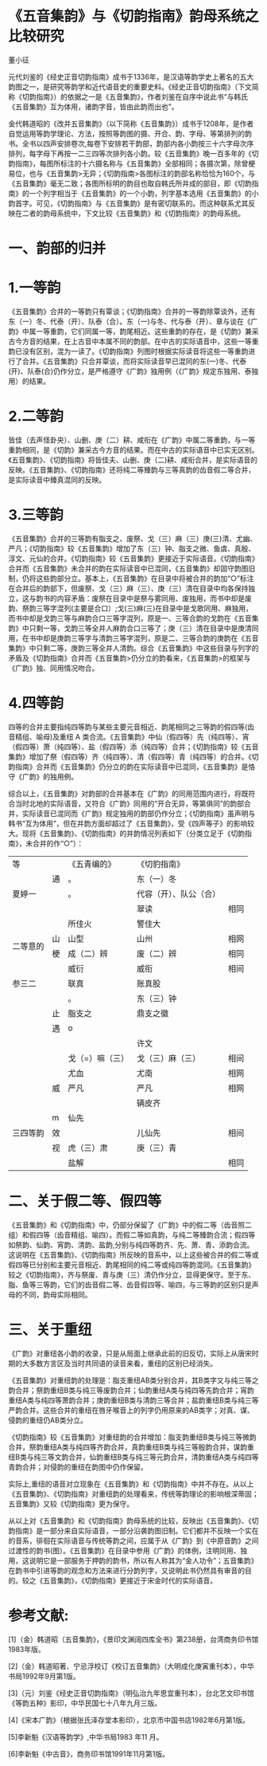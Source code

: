 # 《五音集韵》与《切韵指南》韵母系统之比较研究  

董小征  

元代刘鉴的《经史正音切韵指南》成书于1336年，是汉语等韵学史上著名的五大韵图之一，是研究等韵学和近代语音史的重要史料。《经史正音切韵指南》（下文简称《切韵指南》）的依据之一是《五音集韵》，作者刘鉴在自序中说此书“与韩氏《五音集韵》互为体用，诸韵字音，皆由此韵而出也”。  

金代韩道昭的《改并五音集韵》（以下简称《五音集韵》）成书于1208年，是作者自觉运用等韵学理论、方法，按照等韵图的摄、开合、韵、字母、等第排列的韵书。全书以四声安排卷次,每卷下安排若干韵部，韵部内各小韵按三十六字母次序排列，每字母下再按一二三四等次排列各小韵。较《五音集韵》晚一百多年的《切韵指南》，每图所标注的十六摄名称与《五音集韵》全部相同；各摄次第，除曾梗易位，也与《五音集韵>无异；《切韵指南>各图标注的韵部名称恰恰为160个，与《五音集韵》毫无二致；各图所标明的韵目也取自韩氏所并成的部目，即《切韵指南》的一个列字相当于《五音集韵》的一个小韵，列字基本选用《五音集韵》的小韵首字。可见，《切韵指南》与《五音集韵》是有密切联系的。而这种联系尤其反映在二者的韵母系统中，下文比较《五音集韵》和《切韵指南》的韵母系统。  

# 一、韵部的归并  

# 1.一等韵  

《五音集韵》合并的一等韵只有覃谈；《切韵指南》合并的一等韵除覃谈外，还有东（一）冬、代泰（开）、队泰（合）。东（一)与冬、代与泰（开）、章与谈在《广韵》中属一等重韵，它们同属一等，韵尾相近。这些重韵的存在，是《切韵》兼采古今方音的结果，在上古音中本属不同的韵部。在中古的实际语音中，这些一等重韵已没有区别，混为一读了。《切韵指南》列图时根据实际读音将这些一等重韵进行了合并。《五音集韵》只合并覃谈，而将实际读音早已混同的东(一)冬、代泰(开)、队泰(合)仍作分立，是严格遵守《广韵》独用例（《广韵》规定东独用、泰独用）的结果。  

# 2.二等韵  

皆佳（去声怪卦央）、山删、庚（二）耕、咸衔在《广韵》中属二等重韵，与一等重韵相同，是《切韵》兼采古今方音的结果。而在中古的实际语音中已实无区别。《五音集韵》、《切韵指南》将皆佳夫、山删、庚（二)耕、咸衔合并，是实际语音的反映。《五音集韵》、《切韵指南》还将纯二等臻韵与三等真韵的齿音假二等合并，是实际读音中臻真混同的反映。  

# 3.三等韵  

《五音集韵》合并的三等韵有脂支之、废祭、戈（三）麻（三）庚(三)清、尤幽、严凡；《切韵指南》较《五音集韵》增加了东（三）钟、脂支之微、鱼虞、真殷、淳文、元仙的合并。《切韵指南》较《五音集韵》更接近于实际语音。《切韵指南》合并而《五音集韵》未合并的韵在实际读音中已混同，《五音集韵》却固守韵图旧制，仍将这些韵部分立。基本上，《五音集韵》在目录中将被合并的韵加“○”标注在合并后的韵部下，但废祭、戈（三）麻（三）、庚（三）清在目录中均各保持独立，这与韵书的内容矛盾：废祭在目录中是祭与雾同用、废独用，而书中却是废韵、祭韵三等字混列(主要是合口）;戈(三)麻(三)在目录中是戈歌同用、麻独用，而书中却是戈韵三等与麻韵合口三等字混列，原是一、三等合韵的戈韵在《五音集韵》中只剩一等，戈韵三等全并人麻韵合口三等了；庚（三）清在目录中是庚清同用，在书中却是庚韵三等字与清韵三等字混列，原是二、三等合韵的庚韵在《五音集韵》中只剩二等，庚韵三等全并人清韵。综合《五音集韵》中这些目录与列字的矛盾及《切韵指南》合并而《五音集韵>仍分立的韵看来，《五音集韵>的框架与《广韵》独、同用情况吻合。  

# 4.四等韵  

四等的合并主要指纯四等韵与某些主要元音相近、韵尾相同之三等韵的假四等(齿音精组、喻母)及重纽 A 类合流。《五音集韵》中仙（假四等）先（纯四等）、宵（假四等）萧（纯四等）、盐（假四等）添（纯四等）合并；《切韵指南》较《五音集韵》增加了祭（假四等）齐（纯四等）、清（假四等）青（纯四等）的合并。《切韵指南》合并而《五音集韵》仍分立的韵在实际读音中已混同，《五音集韵》是恪守《广韵》的独用例。  

综合以上，《五音集韵》对韵部的合并基本在《广韵》的同用范围内进行，将既符合当时北地的实际语音，又符合《广韵》同用的“开合无异，等第俱同”的韵部合并，实际读音已混同而《广韵》规定独用的韵部仍作分立；《切韵指南》虽声明与韩书“互为体用”，但在并韵方面却超过了《五音集韵》，受《四声等子》的影响较大。现将《五音集韵》、《切韵指南》的并韵情况列表如下（分类立足于《切韵指南》，未合并的作“○”）：  

<html><body><table><tr><td>等</td><td></td><td>《五青编的》</td><td>《切豹指南》</td><td></td></tr><tr><td rowspan="3">夏婷一</td><td>通</td><td>。</td><td>东（一）冬</td><td></td></tr><tr><td></td><td>。</td><td>代容（开）、队公（合）</td><td></td></tr><tr><td></td><td></td><td>翠读</td><td>相同</td></tr><tr><td rowspan="4">二等意的</td><td></td><td>所佳火</td><td>警佳大</td><td></td></tr><tr><td>山</td><td>山型</td><td>山州</td><td>相网</td></tr><tr><td>梗</td><td>成（二）辨</td><td>废（二）辨</td><td>相同</td></tr><tr><td></td><td>威衍</td><td>威衔</td><td>相间</td></tr><tr><td>参三二</td><td></td><td>联真</td><td>账真股</td><td></td></tr><tr><td rowspan="7"></td><td></td><td>。</td><td>东（三）钟</td><td></td></tr><tr><td>止</td><td>脂支之</td><td>鼎支之徽</td><td></td></tr><tr><td>遇</td><td>o</td><td></td><td></td></tr><tr><td></td><td></td><td>许文</td><td></td></tr><tr><td></td><td>戈（=）嘛（三）</td><td>戈（三）麻（三）</td><td>相间</td></tr><tr><td></td><td>尤血</td><td>尤南</td><td>相网</td></tr><tr><td>威</td><td>严凡</td><td>严凡</td><td>相网</td></tr><tr><td rowspan="5">三四等韵</td><td></td><td></td><td>辆皮齐</td><td></td></tr><tr><td>m</td><td>仙先</td><td></td><td></td></tr><tr><td>效</td><td></td><td>儿仙先</td><td>相间</td></tr><tr><td>视</td><td>虎（三）肃</td><td>庚（三）青</td><td></td></tr><tr><td></td><td>盐解</td><td></td><td>相同</td></tr></table></body></html>  

# 二、关于假二等、假四等  

《五音集韵》和《切韵指南》中，仍部分保留了《广韵》中的假二等（齿音照二组）和假四等（齿音精组、喻四）。而假二等如真韵，与纯二等臻韵合流；假四等如祭韵、仙韵、宵韵、清韵、盐韵,分别与纯四等韵齐、先、萧、青、添韵合流。这说明在《五音集韵》、《切韵指南》所反映的音系中，以上这些被合并的假二等或假四等已分别和主要元音相近、韵尾相同的纯二等或纯四等韵混同。《五音集韵》较之《切韵指南》，齐与祭废、青与庚（三）清仍作分立，显得更保守。至于东、脂、鱼等三等韵，它们的齿音假二等、齿音假四等、喻四，与三等韵的区别只是声母的不同，韵母实际相同。  

# 三、关于重纽  

《广韵》对重纽各小韵的收录，只是从局面上继承此前的旧反切，实际上从唐宋时期的大多数方言区及当时共同语的读音来看，重纽的区别已经消失。  

《五音集韵》对重纽韵的处理是：脂支重纽AB类分别合并，其B类字又与纯三等之韵合并；祭韵重纽B类与纯三等废韵合并；仙韵重纽A类与纯四等先韵合并；宵韵重纽A类与纯四等萧韵合并；庚韵重纽B类与清韵三等合并；盐韵重纽B类与纯三等严韵合并。这些合并的重纽在唇牙喉音上的列字仍用原来的AB类字；对真、谋、侵韵的重纽仍AB类分立。  

《切韵指南》较《五音集韵》对重纽韵的合并增加：脂支韵重纽B类与纯三等微韵合并，祭韵重纽A类与纯四等齐韵合并，真韵重纽B类与纯三等殷韵合并，谋韵重纽B类与纯三等文韵合并，仙韵重纽B类与纯三等元韵合并，清韵重纽A类与纯四等青韵合并；对侵韵的重纽在韵图中仍作保留。  

实际上,重纽的语音对立现象在《五音集韵》和《切韵指南》中并不存在。从以上《五音集韵》、《切韵指南》对重纽韵的处理看来，传统等韵理论的影响根深蒂固；五音集韵》又较《切韵指南》更为保守。  

从以上对《五音集韵》和《切韵指南》韵母系统的比较，反映出《五音集韵》、《切韵指南》是一部分来自实际语音，一部分沿袭韵图旧制。它们都并不反映一个实在的音系，徘徊在实际语音与传统等韵之间，应属于从《广韵》到《中原音韵》之间过渡性的韵书(图）。《五音集韵》在目录中参用《广韵》的体例，注明同用、独用，这说明它是一部服务于押韵的韵书，所以有人称其为“金人功令”；五音集韵》在韵书中引进等韵的观念和方法来进行分韵列字，又说明此书仍然具有审音的目的。较之《五音集韵》，《切韵指南》更接近于宋金时代的实际语音。  

# 参考文献:  

[1]（金）韩道昭（五音集韵》，《景印文渊阔四库全书》第238册，台湾商务印书馆1983年版。  

[2]（金）韩道昭著、宁忌浮校订《校订五音集韵》（大明成化庚寅重刊本），中华书局1992年9月第1版。  

[3]（元）刘鉴《经史正音切韵指南》（明弘治九年思宜重刊本），台北艺文印书馆《等韵五种》影印，中华民国七十八年九月三版。  

[4]《宋本广韵》（根据张氏泽存堂本影印），北京市中国书店1982年6月第1版。  

[5]李新魁《汉语等韵学》,中华书局1983 年11 月。  

[6]李新魁《中古音》，商务印书馆1991年11月第1版。  